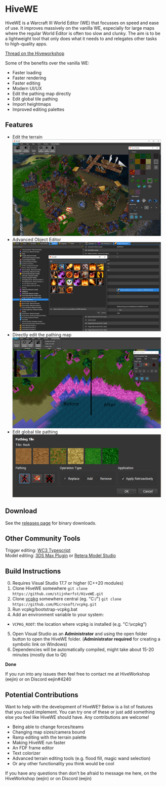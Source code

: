 # HiveWE
HiveWE is a Warcraft III World Editor (WE) that focusses on speed and ease of use. 
It improves massively on the vanilla WE, especially for large maps where the regular World Editor is often too slow and clunky.
The aim is to be a lightweight tool that only does what it needs to and relegates other tasks to high-quality apps.

[Thread on the Hiveworkshop](https://www.hiveworkshop.com/threads/introducing-hivewe.303183/)

Some of the benefits over the vanilla WE:
- Faster loading
- Faster rendering
- Faster editing
- Modern UI/UX
- Edit the pathing map directly
- Edit global tile pathing
- Import heightmaps
- Improved editing palettes

## Features

- Edit the terrain
![HiveWE Screenshot](/Screenshots/HiveWE.png)
- Advanced Object Editor
![HiveWE Screenshot](/Screenshots/ObjectEditor.png)
- Directly edit the pathing map  
![Edit the Pathing Map](/Screenshots/PathingEditing.png)
- Edit global tile pathing  
![Edit global tile pathing](/Screenshots/GlobalPathingEditing.png)

## Download

See the [releases page](https://github.com/stijnherfst/HiveWE/releases) for binary downloads.

## Other Community Tools

Trigger editing: [WC3 Typescript](https://cipherxof.github.io/w3ts/)  
Model editing: [3DS Max Plugin](https://github.com/TaylorMouse/warcraft_III_reforged_tools)
or [Retera Model Studio](https://github.com/Retera/ReterasModelStudio)

## Build Instructions

0. Requires Visual Studio 17.7 or higher (C++20 modules)
1. Clone HiveWE somewhere 
`git clone https://github.com/stijnherfst/HiveWE.git`
2. Clone [vcpkg](https://github.com/microsoft/vcpkg) somewhere central (eg. "C:/")
`git clone https://github.com/Microsoft/vcpkg.git`
3. Run vcpkg/bootstrap-vcpkg.bat
4. Add an environment variable to your system:
- `VCPKG_ROOT`: the location where vcpkg is installed (e.g. "C:\vcpkg")
5. Open Visual Studio as an **Administrator** and using the open folder button to open the HiveWE folder. (**Administrator required** for creating a symbolic link on Windows)
6. Dependencies will be automatically compiled, might take about 15-20 minutes (mostly due to Qt)

**Done**

If you run into any issues then feel free to contact me at HiveWorkshop (eejin) or on Discord eejin#4240

## Potential Contributions

Want to help with the development of HiveWE? Below is a list of features that you could implement. You can try one of these or just add something else you feel like HiveWE should have. Any contributions are welcome!

- Being able to change forces/teams
- Changing map sizes/camera bound
- Ramp editing with the terrain palette
- Making HiveWE run faster
- An FDF frame editor
- Text colorizer
- Advanced terrain editing tools (e.g. flood fill, magic wand selection)
- Or any other functionality you think would be cool

If you have any questions then don't be afraid to message me here, on the HiveWorkshop (eejin) or on Discord (eejin)